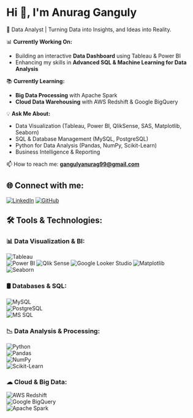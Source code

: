 # Hi 👋, I'm Anurag Ganguly 
🚀 Data Analyst | Turning Data into Insights, and Ideas into Reality.  


📊 **Currently Working On:**  
- Building an interactive **Data Dashboard** using Tableau & Power BI  
- Enhancing my skills in **Advanced SQL & Machine Learning for Data Analysis**  

📚 **Currently Learning:**  
- **Big Data Processing** with Apache Spark  
- **Cloud Data Warehousing** with AWS Redshift & Google BigQuery  

💡 **Ask Me About:**  
- Data Visualization (Tableau, Power BI, QlikSense, SAS, Matplotlib, Seaborn)  
- SQL & Database Management (MySQL, PostgreSQL)  
- Python for Data Analysis (Pandas, NumPy, Scikit-Learn)  
- Business Intelligence & Reporting

📫 How to reach me: **gangulyanurag99@gmail.com**  

## 🌐 Connect with me:
[![LinkedIn](https://upload.wikimedia.org/wikipedia/commons/0/01/LinkedIn_Logo_2023.svg)](https://www.linkedin.com/in/anurag-ganguly/)
[![GitHub](https://img.shields.io/badge/GitHub-black?style=flat&logo=github)](https://github.com/Gangulys-99)  

## 🛠 Tools & Technologies:  

### 📊 **Data Visualization & BI:**  
![Tableau](https://img.shields.io/badge/Tableau-E97627?style=flat&logo=tableau&logoColor=white)  
![Power BI](https://img.shields.io/badge/PowerBI-F2C811?style=flat&logo=powerbi&logoColor=black) 
![Qlik Sense](https://img.shields.io/badge/Qlik%20Sense-4AAB44?style=flat&logo=qlik&logoColor=white)
![Google Looker Studio](https://img.shields.io/badge/Looker%20Studio-4285F4?style=flat&logo=google-looker&logoColor=white) 
![Matplotlib](https://img.shields.io/badge/Matplotlib-3776AB?style=flat&logo=python&logoColor=white)  
![Seaborn](https://img.shields.io/badge/Seaborn-3776AB?style=flat&logo=python&logoColor=white)  

### 🛢 **Databases & SQL:**  
![MySQL](https://img.shields.io/badge/MySQL-005C84?style=flat&logo=mysql&logoColor=white)  
![PostgreSQL](https://img.shields.io/badge/PostgreSQL-316192?style=flat&logo=postgresql&logoColor=white)  
![MS SQL](https://img.shields.io/badge/MS%20SQL-CC2927?style=flat&logo=microsoft-sql-server&logoColor=white)  

### 📉 **Data Analysis & Processing:**  
![Python](https://img.shields.io/badge/Python-3776AB?style=flat&logo=python&logoColor=white)  
![Pandas](https://img.shields.io/badge/Pandas-150458?style=flat&logo=pandas&logoColor=white)  
![NumPy](https://img.shields.io/badge/NumPy-013243?style=flat&logo=numpy&logoColor=white)  
![Scikit-Learn](https://img.shields.io/badge/Scikit%20Learn-F7931E?style=flat&logo=scikit-learn&logoColor=white)  

### ☁ **Cloud & Big Data:**  
![AWS Redshift](https://img.shields.io/badge/AWS%20Redshift-232F3E?style=flat&logo=amazon-aws)  
![Google BigQuery](https://img.shields.io/badge/Google%20BigQuery-4285F4?style=flat&logo=google-cloud)  
![Apache Spark](https://img.shields.io/badge/Apache%20Spark-FDB515?style=flat&logo=apachespark&logoColor=black)  
